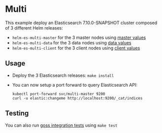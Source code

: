 # Multi

This example deploy an Elasticsearch 7.10.0-SNAPSHOT cluster composed of 3 different Helm
releases:

- `helm-es-multi-master` for the 3 master nodes using [master values][]
- `helm-es-multi-data` for the 3 data nodes using [data values][]
- `helm-es-multi-client` for the 3 client nodes using [client values][]

## Usage

* Deploy the 3 Elasticsearch releases: `make install`

* You can now setup a port forward to query Elasticsearch API:

  ```
  kubectl port-forward svc/multi-master 9200
  curl -u elastic:changeme http://localhost:9200/_cat/indices
  ```

## Testing

You can also run [goss integration tests][] using `make test`


[client values]: https://github.com/elastic/helm-charts/tree/7.10/elasticsearch/examples/multi/client.yml
[data values]: https://github.com/elastic/helm-charts/tree/7.10/elasticsearch/examples/multi/data.yml
[goss integration tests]: https://github.com/elastic/helm-charts/tree/7.10/elasticsearch/examples/multi/test/goss.yaml
[master values]: https://github.com/elastic/helm-charts/tree/7.10/elasticsearch/examples/multi/master.yml
